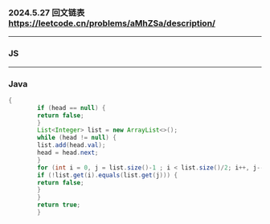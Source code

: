 ### 2024.5.27 回文链表 https://leetcode.cn/problems/aMhZSa/description/
---

### JS


---

### Java

```java
{
        if (head == null) {
        return false;
        }
        List<Integer> list = new ArrayList<>();
        while (head != null) {
        list.add(head.val);
        head = head.next;
        }
        for (int i = 0, j = list.size()-1 ; i < list.size()/2; i++, j--) {
        if (!list.get(i).equals(list.get(j))) {
        return false;
        }
        }
        return true;
        }
```